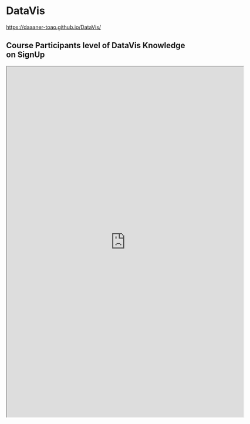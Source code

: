 # DataVis

https://daaaner-toao.github.io/DataVis/


## Course Participants level of DataVis Knowledge on SignUp

<iframe src="https://public.tableau.com/views/TrinityXT005xDataVisualization/Sheet1?:showVizHome=no&:embed=true" width="645" height="955"></iframe>
